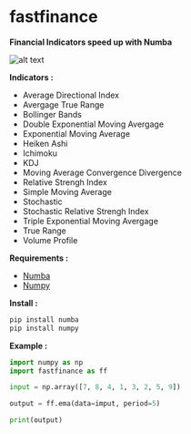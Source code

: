 # fastfinance

**Financial Indicators speed up with Numba**

![alt text](https://imagizer.imageshack.com/img923/9808/uBE2M9.jpg)

 
**Indicators :**
- Average Directional Index
- Avergage True Range
- Bollinger Bands
- Double Exponential Moving Avergage
- Exponential Moving Average
- Heiken Ashi
- Ichimoku
- KDJ
- Moving Average Convergence Divergence
- Relative Strengh Index
- Simple Moving Average
- Stochastic
- Stochastic Relative Strengh Index
- Triple Exponential Moving Avergage
- True Range
- Volume Profile

**Requirements :**
- [Numba](https://github.com/numba/numba)
- [Numpy](https://github.com/numpy/numpy)

**Install :**
```python
pip install numba
pip install numpy
```

**Example :**
```python
import numpy as np
import fastfinance as ff

input = np.array([7, 8, 4, 1, 3, 2, 5, 9])

output = ff.ema(data=imput, period=5)

print(output)
```
